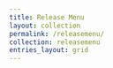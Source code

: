 ```yaml
---
title: Release Menu
layout: collection
permalink: /releasemenu/
collection: releasemenu
entries_layout: grid
---
```

